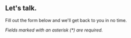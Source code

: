 ## Let's talk.

Fill out the form below and we'll get back to you in no time.

_Fields marked with an asterisk (*) are required._

<Import from="/_/ContactForm.html"></Import>